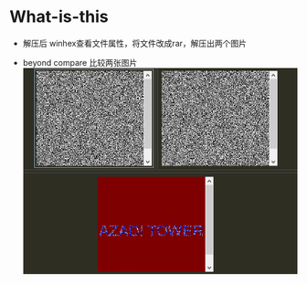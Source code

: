 
# What-is-this

* 解压后 winhex查看文件属性，将文件改成rar，解压出两个图片

* beyond compare 比较两张图片
![..](img/What-is-this/1.png)
